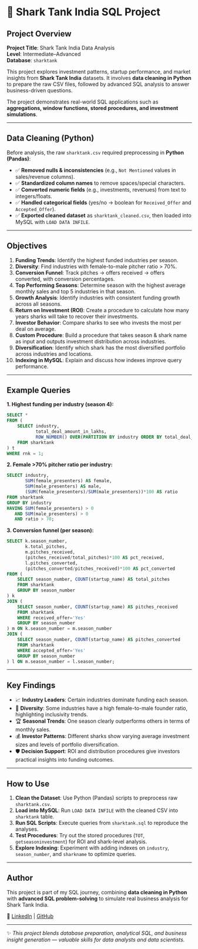 # 🦈 Shark Tank India SQL Project

## Project Overview

**Project Title**: Shark Tank India Data Analysis  
**Level**: Intermediate–Advanced  
**Database**: `sharktank`  

This project explores investment patterns, startup performance, and market insights from **Shark Tank India** datasets. It involves **data cleaning in Python** to prepare the raw CSV files, followed by advanced SQL analysis to answer business-driven questions.  

The project demonstrates real-world SQL applications such as **aggregations, window functions, stored procedures, and investment simulations**.  

---

## Data Cleaning (Python)

Before analysis, the raw `sharktank.csv` required preprocessing in **Python (Pandas)**:  
- ✅ **Removed nulls & inconsistencies** (e.g., `Not Mentioned` values in sales/revenue columns).  
- ✅ **Standardized column names** to remove spaces/special characters.  
- ✅ **Converted numeric fields** (e.g., investments, revenues) from text to integers/floats.  
- ✅ **Handled categorical fields** (yes/no → boolean for `Received_Offer` and `Accepted_Offer`).  
- ✅ **Exported cleaned dataset** as `sharktank_cleaned.csv`, then loaded into MySQL with `LOAD DATA INFILE`.  

---

## Objectives

1. **Funding Trends**: Identify the highest funded industries per season.  
2. **Diversity**: Find industries with female-to-male pitcher ratio > 70%.  
3. **Conversion Funnel**: Track pitches → offers received → offers converted, with conversion percentages.  
4. **Top Performing Seasons**: Determine season with the highest average monthly sales and top 5 industries in that season.  
5. **Growth Analysis**: Identify industries with consistent funding growth across all seasons.  
6. **Return on Investment (ROI)**: Create a procedure to calculate how many years sharks will take to recover their investments.  
7. **Investor Behavior**: Compare sharks to see who invests the most per deal on average.  
8. **Custom Procedure**: Build a procedure that takes season & shark name as input and outputs investment distribution across industries.  
9. **Diversification**: Identify which shark has the most diversified portfolio across industries and locations.  
10. **Indexing in MySQL**: Explain and discuss how indexes improve query performance.  

---

## Example Queries

**1. Highest funding per industry (season 4):**
```sql
SELECT * 
FROM (
    SELECT industry,
           total_deal_amount_in_lakhs,
           ROW_NUMBER() OVER(PARTITION BY industry ORDER BY total_deal_amount_in_lakhs DESC) AS rnk
    FROM sharktank
) t
WHERE rnk = 1;
```

**2. Female >70% pitcher ratio per industry:**
```sql
SELECT industry,
       SUM(female_presenters) AS female,
       SUM(male_presenters) AS male,
       (SUM(female_presenters)/SUM(male_presenters))*100 AS ratio
FROM sharktank
GROUP BY industry
HAVING SUM(female_presenters) > 0 
   AND SUM(male_presenters) > 0
   AND ratio > 70;
```

**3. Conversion funnel (per season):**
```sql
SELECT k.season_number, 
       k.total_pitches, 
       m.pitches_received,
       (pitches_received/total_pitches)*100 AS pct_received, 
       l.pitches_converted,
       (pitches_converted/pitches_received)*100 AS pct_converted
FROM (
    SELECT season_number, COUNT(startup_name) AS total_pitches
    FROM sharktank 
    GROUP BY season_number
) k
JOIN (
    SELECT season_number, COUNT(startup_name) AS pitches_received
    FROM sharktank 
    WHERE received_offer='Yes'
    GROUP BY season_number
) m ON k.season_number = m.season_number
JOIN (
    SELECT season_number, COUNT(startup_name) AS pitches_converted
    FROM sharktank 
    WHERE accepted_offer='Yes'
    GROUP BY season_number
) l ON m.season_number = l.season_number;
```

---

## Key Findings

- 📈 **Industry Leaders**: Certain industries dominate funding each season.  
- 👩 **Diversity**: Some industries have a high female-to-male founder ratio, highlighting inclusivity trends.  
- 🏆 **Seasonal Trends**: One season clearly outperforms others in terms of monthly sales.  
- 💰 **Investor Patterns**: Different sharks show varying average investment sizes and levels of portfolio diversification.  
- 🛡️ **Decision Support**: ROI and distribution procedures give investors practical insights into funding outcomes.  

---

## How to Use

1. **Clean the Dataset**: Use Python (Pandas) scripts to preprocess raw `sharktank.csv`.  
2. **Load into MySQL**: Run `LOAD DATA INFILE` with the cleaned CSV into `sharktank` table.  
3. **Run SQL Scripts**: Execute queries from `sharktank.sql` to reproduce the analyses.  
4. **Test Procedures**: Try out the stored procedures (`TOT`, `getseasoninvestment`) for ROI and shark-level analysis.  
5. **Explore Indexing**: Experiment with adding indexes on `industry`, `season_number`, and `sharkname` to optimize queries.  

---

## Author

This project is part of my SQL journey, combining **data cleaning in Python** with **advanced SQL problem-solving** to simulate real business analysis for Shark Tank India.  

🔗 [LinkedIn](https://linkedin.com) | [GitHub](https://github.com/your-username)  

---

✨ *This project blends database preparation, analytical SQL, and business insight generation — valuable skills for data analysts and data scientists.*
